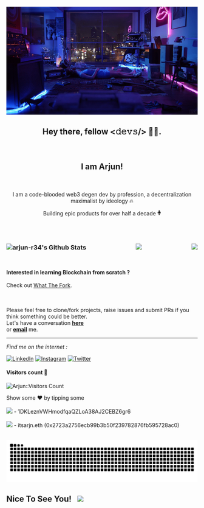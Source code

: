 ![profile banner](assets/bg.gif)


<div align="center">
<h2><p>Hey there, fellow <𝚍𝚎𝚟𝚜/> 👋🏼. </p> 
<br>
<p> I am Arjun! </p> </h2>
</div>

<div align="center">

</div>
<br>

<div align="center">
  <p> I am a code-blooded web3 degen dev by profession, a decentralization maximalist by ideology 🔥 </p>

  <p> Building epic products for over half a decade <img height="15" style="cursor: pointer" src="assets/eth.png"> </p>
</div>

<br>
<br>

<div align="center">
  <h3>
    <img align="left" src="https://github-readme-stats.vercel.app/api?username=arjun-r34&include_all_commits=true&count_private=true&show_icons=true&line_height=20&title_color=7A7ADB&icon_color=2234AE&text_color=D3D3D3&bg_color=0,000000,130F40" alt="arjun-r34's Github Stats">
  <h3>
  
    
  <h3>
    <img align="right" src="https://github-readme-stats.vercel.app/api/top-langs/?username=arjun-r34&layout=compact&show_icons=true&line_height=20&title_color=7A7ADB&icon_color=2234AE&text_color=D3D3D3&bg_color=0,000000,130F40">
  </h3>

</div>

<div align="center" padding="50px">
  <img src="https://github-readme-streak-stats.herokuapp.com/?user=arjun-r34&theme=dark&background=000000">
</div>

</br>
</br>

<b> Interested in learning Blockchain from scratch ? </b><br><br>
Check out [What The Fork](https://github.com/ARJUN-R34/what_the_fork). <br><br><br>

Please feel free to clone/fork projects, raise issues and submit PRs if you think something could be better. <br>
Let's have a conversation <a href="https://github.com/arjun-r34/arjun-r34/issues/new"><b>here</b></a><br>
or <a href="mailto:itsarjn@gmail.com"><b>email</b></a> me.

---

<i>Find me on the internet :</i><br>

<a href="https://www.linkedin.com/in/arjun-sasikumar" target="_blank"><img src="https://img.shields.io/badge/LinkedIn-%230077B5.svg?&style=flat-square&logo=linkedin&logoColor=white" alt="LinkedIn"></a>
<a href="https://www.instagram.com/its.arjn/" target="_blank"><img src="https://img.shields.io/badge/Instagram-%23E4405F.svg?&style=flat-square&logo=instagram&logoColor=white" alt="Instagram"></a>
<a href="https://twitter.com/itsarjn/" target="_blank"><img src="https://img.shields.io/badge/Twitter-%231DA1F2.svg?&style=flat-square&logo=twitter&logoColor=white" alt="Twitter"></a>

<h4 align="left">Visitors count 👀</h4>
<p align="left"><img src="https://profile-counter.glitch.me/{arjun-r34}/count.svg" alt="Arjun::Visitors Count" /></p>

</div>

Show some ❤️ by tipping some <br> <br>
<img height="20" style="cursor: pointer" src="https://cryptologos.cc/logos/bitcoin-btc-logo.png?v=002"> - 1DKLeznVWHmodfqaQZLoA38AJ2CEBZ6gr6 <br> <br>
<img height="20" style="cursor: pointer" src="https://cryptologos.cc/logos/ethereum-eth-logo.png?v=002"> - itsarjn.eth (0x2723a2756ecb99b3b50f239782876fb595728ac0) <br><br>

<p align="center">
  <img src="https://github.com/OjusWiZard/OjusWiZard/raw/output/github-contribution-grid-snake.svg" alt="snake"></center>
</p>


## Nice To See You! &nbsp; ![](https://visitor-badge.glitch.me/badge?page_id=arjun-r34.arjun-r34&style=flat-square&color=0088cc)
